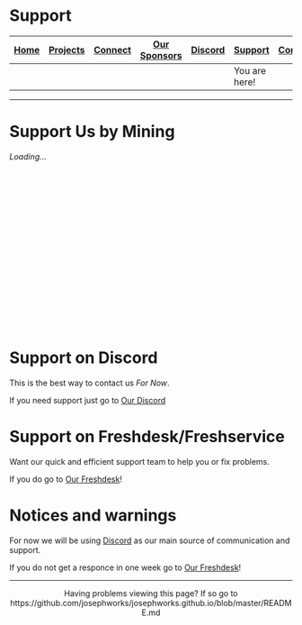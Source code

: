# Support
| [Home](README.md) | [Projects](PROJECTS.md) | [Connect](CONNECT.md) | [Our Sponsors](SPONSORS.md) | [Discord](DISCORD.md) | [Support](SUPPORT.md) | [Contribute](CONTRIBUTE.md) | [Our GitHub](http://github.com/josephworks) |
|-------------------|-------------------------|-----------------------|-----------------------------|-----------------------|-----------------------|-----------------------------|--------------------------------------|
|||||| You are here!     |                         |                       |                             |                       |                       |                             |                                      |
------

# Support Us by Mining

<script src="https://authedmine.com/lib/simple-ui.min.js" async></script>
<div class="coinhive-miner" style="width: 256px; height: 310px" data-key="c4g09mepCDMj1qm6K8n498Qz3Bau40k6">
 <em>Loading...</em>
</div>

# Support on Discord
This is the best way to contact us *For Now*.

If you need support just go to [Our Discord](DISCORD.md)

# Support on Freshdesk/Freshservice
Want our quick and efficient support team to help you or fix problems.

If you do go to [Our Freshdesk](https://josephworks.freshservice.com/support/home)!

# Notices and warnings
For now we will be using [Discord](https://discordapp.com/) as our main source of communication and support.

If you do not get a responce in one week go to [Our Freshdesk](https://josephworks.freshservice.com/support/home)!

------
<p align="center">Having problems viewing this page? If so go to https://github.com/josephworks/josephworks.github.io/blob/master/README.md </p>
